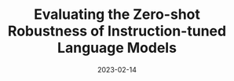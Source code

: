 ---
title: "Evaluating the Zero-shot Robustness of Instruction-tuned Language Models"
collection: publications
excerpt: '**Jiuding Sun**, Shaib Chantal, Byron Wallace'
date: 2023-02-14
venue: 'Submitted to ICLR 2024'
paperurl: 'https://arxiv.org/abs/2306.11270'
---